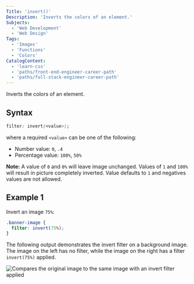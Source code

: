 ```yaml
---
Title: 'invert()'
Description: 'Inverts the colors of an element.'
Subjects:
  - 'Web Development'
  - 'Web Design'
Tags:
  - 'Images'
  - 'Functions'
  - 'Colors'
CatalogContent:
  - 'learn-css'
  - 'paths/front-end-engineer-career-path'
  - 'paths/full-stack-engineer-career-path'
---
```


Inverts the colors of an element.

## Syntax

```css
filter: invert(<value>);
```

where a required `<value>` can be one of the following:

- Number value: `0`, `.4`
- Percentage value: `100%`, `50%`

**Note:** A value of `0` and `0%` will leave image unchanged. Values of `1` and `100%` will result in picture completely inverted. Value defaults to `1` and negatives values are not allowed.

## Example 1

Invert an image `75%`:

```css
.banner-image {
  filter: invert(75%);
}
```

The following output demonstrates the invert filter on a background image. The image on the left has no filter, while the image on the right has a filter `invert(75%)` applied.

![Compares the original image to the same image with an invert filter applied](https://raw.githubusercontent.com/Codecademy/docs/main/media/css-filter-invert-example.png)
